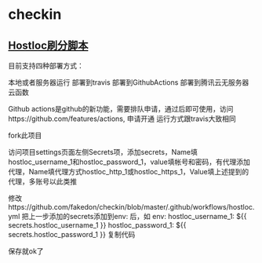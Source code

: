 # checkin

## [Hostloc刷分脚本](/hostloc/README.md)

目前支持四种部署方式：

本地或者服务器运行
部署到travis
部署到GithubActions
部署到腾讯云无服务器云函数


Github actions是github的新功能，需要排队申请，通过后即可使用，访问https://github.com/features/actions, 申请开通 
运行方式跟travis大致相同

fork此项目

访问项目settings页面左侧Secrets项，添加secrets，Name填hostloc_username_1和hostloc_password_1，value填帐号和密码，有代理添加代理，Name填代理方式hostloc_http_1或hostloc_https_1，Value填上述提到的代理，多账号以此类推

修改https://github.com/fakedon/checkin/blob/master/.github/workflows/hostloc.yml
把上一步添加的secrets添加到env: 后，如
env:
     hostloc_username_1: ${{ secrets.hostloc_username_1 }}
     hostloc_password_1: ${{ secrets.hostloc_password_1 }}
复制代码


保存就ok了

